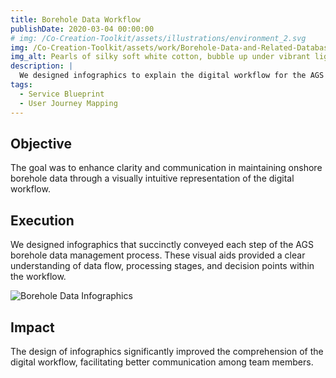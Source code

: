 ```yaml
---
title: Borehole Data Workflow
publishDate: 2020-03-04 00:00:00
# img: /Co-Creation-Toolkit/assets/illustrations/environment_2.svg
img: /Co-Creation-Toolkit/assets/work/Borehole-Data-and-Related-Databasess-v1-MIRO.png
img_alt: Pearls of silky soft white cotton, bubble up under vibrant lighting
description: |
  We designed infographics to explain the digital workflow for the AGS geotechnical data standard, based on 1.3 million records.
tags:
  - Service Blueprint
  - User Journey Mapping
---
```


## Objective

The goal was to enhance clarity and communication in maintaining onshore borehole data through a visually intuitive representation of the digital workflow.

## Execution

We designed infographics that succinctly conveyed each step of the AGS borehole data management process. These visual aids provided a clear understanding of data flow, processing stages, and decision points within the workflow.

![Borehole Data Infographics](/Co-Creation-Toolkit/assets/work/Borehole-Data-and-Related-Databasess-v1-MIRO.png)

## Impact

The design  of infographics significantly improved the comprehension of the digital workflow, facilitating better communication among team members. 
